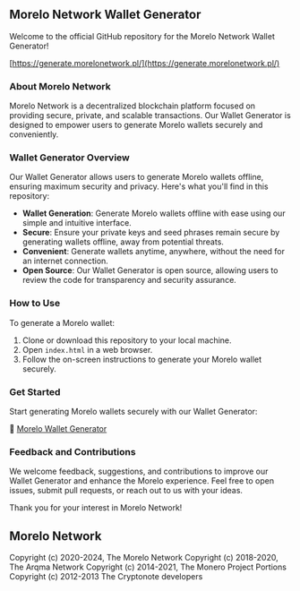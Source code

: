 ## Morelo Network Wallet Generator

Welcome to the official GitHub repository for the Morelo Network Wallet Generator!

[https://generate.morelonetwork.pl/](https://generate.morelonetwork.pl/)

### About Morelo Network

Morelo Network is a decentralized blockchain platform focused on providing secure, private, and scalable transactions. Our Wallet Generator is designed to empower users to generate Morelo wallets securely and conveniently.

### Wallet Generator Overview

Our Wallet Generator allows users to generate Morelo wallets offline, ensuring maximum security and privacy. Here's what you'll find in this repository:

- **Wallet Generation**: Generate Morelo wallets offline with ease using our simple and intuitive interface.
- **Secure**: Ensure your private keys and seed phrases remain secure by generating wallets offline, away from potential threats.
- **Convenient**: Generate wallets anytime, anywhere, without the need for an internet connection.
- **Open Source**: Our Wallet Generator is open source, allowing users to review the code for transparency and security assurance.

### How to Use

To generate a Morelo wallet:

1. Clone or download this repository to your local machine.
2. Open `index.html` in a web browser.
3. Follow the on-screen instructions to generate your Morelo wallet securely.

### Get Started

Start generating Morelo wallets securely with our Wallet Generator:

🔐 [Morelo Wallet Generator](#)

### Feedback and Contributions

We welcome feedback, suggestions, and contributions to improve our Wallet Generator and enhance the Morelo experience. Feel free to open issues, submit pull requests, or reach out to us with your ideas.

Thank you for your interest in Morelo Network!

## Morelo Network


Copyright (c) 2020-2024, The Morelo Network
Copyright (c) 2018-2020, The Arqma Network
Copyright (c) 2014-2021, The Monero Project
Portions Copyright (c) 2012-2013 The Cryptonote developers
